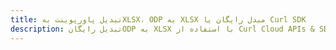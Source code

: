 ---title: تبدیل پاورپوینت بهXLSX، ODP به XLSX مبدل رایگان یا Curl SDKdescription: تبدیل رایگانODP به XLSX با استفاده از Curl Cloud APIs & SDK. همچنین اسناد Microsoft PowerPoint را در Cloud ایجاد، ویرایش و رندر کنید.---